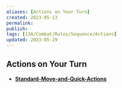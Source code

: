 ```yaml
---
aliases: [Actions on Your Turn]
created: 2023-05-13
permalink: 
publish: 
tags: [13A/Combat/Rules/Sequence/Actions]
updated: 2023-05-29
---
```


## Actions on Your Turn

- **[Standard-Move-and-Quick-Actions](Compendium/13A/Combat-Rules/Combat-Sequence/Actions-on-Your-Turn/Standard-Move-and-Quick-Actions/Standard-Move-and-Quick-Actions.md)**
